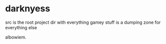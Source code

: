 # darknyess

src is the root project dir with everything gamey
stuff is a dumping zone for everything else

albowiem.


